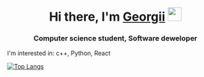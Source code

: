 <h1 align="center">Hi there, I'm <a href="https://www.linkedin.com/in/georgii-shakhov-a42720258/" target="_blank">Georgii</a> 
<img src="https://github.com/blackcater/blackcater/raw/main/images/Hi.gif" height="32"/></h1>
<h3 align="center">Computer science student, Software deweloper</h3>
 
 I'm interested in: c++, Python, React
 
[![Top Langs](https://github-readme-stats.vercel.app/api/top-langs/?username=Gajayme&layout=compact)](https://github.com/anuraghazra/github-readme-stats)


<!--
**Gajayme/Gajayme** is a ✨ _special_ ✨ repository because its `README.md` (this file) appears on your GitHub profile.

Here are some ideas to get you started:

- 🔭 I’m currently working on ...
- 🌱 I’m currently learning ...
- 👯 I’m looking to collaborate on ...
- 🤔 I’m looking for help with ...
- 💬 Ask me about ...
- 📫 How to reach me: ...
- 😄 Pronouns: ...
- ⚡ Fun fact: ...
-->
